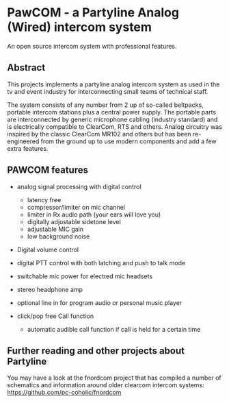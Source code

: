 # PawCOM - a Partyline Analog (Wired) intercom system

An open source intercom system with professional features.

## Abstract
This projects implements a partyline analog intercom system as used in the tv and event industry for interconnecting small teams of technical staff.

The system consists of any number from 2 up of so-called beltpacks, portable intercom stations plus a central power supply.
The portable parts are interconnected by generic microphone cabling (industry standard) and is electrically compatible to ClearCom, RTS and others.
Analog circuitry was inspired by the classic ClearCom MR102 and others but has been re-engineered from the ground up to use modern components and
add a few extra features.


## PAWCOM features

- analog signal processing with digital control
  - latency free
  - compressor/limiter on mic channel
  - limiter in Rx audio path (your ears will love you)
  - digitally adjustable sidetone level
  - adjustable MIC gain
  - low background noise
- Digital volume control
- digital PTT control with both latching and push to talk mode
- switchable mic power for electred mic headsets
- stereo headphone amp
- optional line in for program audio or personal music player

- click/pop free Call function
  - automatic audible call function if call is held for a certain time

## Further reading and other projects about Partyline

You may have a look at the fnordcom project that has compiled a number of schematics and information around
older clearcom intercom systems: https://github.com/pc-coholic/fnordcom
